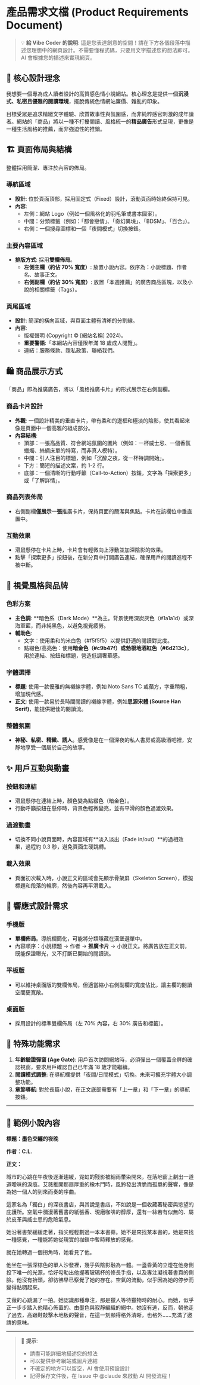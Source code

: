 # 產品需求文檔 (Product Requirements Document)

> 💡 **給 Vibe Coder 的說明**: 這是您表達創意的空間！請在下方各個段落中描述您理想中的網頁設計。不需要懂程式碼，只要用文字描述您的想法即可。AI 會根據您的描述來實現網頁。

## 🎯 核心設計理念

我想要一個專為成人讀者設計的高質感色情小說網站。核心理念是提供一個**沉浸式、私密且優雅的閱讀環境**，擺脫傳統色情網站廉價、雜亂的印象。

目標受眾是追求精緻文字體驗、欣賞故事性與氛圍感，而非純粹感官刺激的成年讀者。網站的「商品」將以一種不打擾閱讀、風格統一的**精品廣告**形式呈現，更像是一種生活風格的推薦，而非強迫性的推銷。

## 🏗️ 頁面佈局與結構

整體採用簡潔、專注於內容的佈局。

### 導航區域
*   **設計**: 位於頁面頂部，採用固定式（Fixed）設計，滾動頁面時始終保持可見。
*   **內容**:
    *   左側：網站 Logo（例如一個風格化的羽毛筆或書本圖案）。
    *   中間：分類標籤（例如：「都會戀情」、「奇幻異境」、「BDSM」、「百合」）。
    *   右側：一個搜尋圖標和一個「夜間模式」切換按鈕。

### 主要內容區域
*   **排版方式**: 採用**雙欄佈局**。
    *   **左側主欄（約佔 70% 寬度）**: 放置小說內容。依序為：小說標題、作者名、故事正文。
    *   **右側副欄（約佔 30% 寬度）**: 放置「本週推薦」的廣告商品區塊，以及小說的相關標籤（Tags）。

### 頁尾區域
*   **設計**: 簡潔的橫向區域，與頁面主體有清晰的分割線。
*   **內容**:
    *   版權聲明 (Copyright © [網站名稱] 2024)。
    *   **重要警語**:「本網站內容僅限年滿 18 歲成人閱覽」。
    *   連結：服務條款、隱私政策、聯絡我們。

## 🛍️ 商品展示方式

「商品」即為推廣廣告，將以「風格推廣卡片」的形式展示在右側副欄。

### 商品卡片設計
*   **外觀**: 一個設計精美的垂直卡片，帶有柔和的邊框和極淡的陰影，使其看起來像是頁面中一個高雅的組成部分。
*   **內容結構**:
    *   頂部：一張高品質、符合網站氛圍的圖片（例如：一杯威士忌、一個香氛蠟燭、絲綢床單的特寫，而非真人模特）。
    *   中間：引人注目的標題，例如「沉醉之夜，從一杯特調開始」。
    *   下方：簡短的描述文案，約 1-2 行。
    *   底部：一個清晰的行動呼籲（Call-to-Action）按鈕，文字為「探索更多」或「了解詳情」。

### 商品列表佈局
*   右側副欄**僅展示一張**推廣卡片，保持頁面的簡潔與焦點。卡片在該欄位中垂直置中。

### 互動效果
*   滑鼠懸停在卡片上時，卡片會有輕微向上浮動並加深陰影的效果。
*   點擊「探索更多」按鈕後，在新分頁中打開廣告連結，確保用戶的閱讀進程不被中斷。

## 🎨 視覺風格與品牌

### 色彩方案
*   **主色調**: **暗色系（Dark Mode）**為主。背景使用深炭灰色（#1a1a1d）或深海軍藍，而非純黑色，以避免視覺疲勞。
*   **輔助色**:
    *   文字：使用柔和的米白色（#f5f5f5）以提供舒適的閱讀對比度。
    *   點綴色/高亮色：使用**暗金色（#c9b47f）**或**勃根地酒紅色（#6d213c）**，用於連結、按鈕和標題，營造低調奢華感。

### 字體選擇
*   **標題**: 使用一款優雅的無襯線字體，例如 Noto Sans TC 或蘋方，字重稍粗，增加現代感。
*   **正文**: 使用一款易於長時間閱讀的襯線字體，例如**思源宋體 (Source Han Serif)**，能提供絕佳的閱讀流。

### 整體氛圍
*   **神秘、私密、精緻、誘人**。感覺像是在一個深夜的私人書房或高級酒吧裡，安靜地享受一個屬於自己的故事。

## ✨ 用戶互動與動畫

### 按鈕和連結
*   滑鼠懸停在連結上時，顏色變為點綴色（暗金色）。
*   行動呼籲按鈕在懸停時，背景色輕微變亮，並有平滑的顏色過渡效果。

### 過渡動畫
*   切換不同小說頁面時，內容區域有**淡入淡出（Fade in/out）**的過相效果，過程約 0.3 秒，避免頁面生硬跳轉。

### 載入效果
*   頁面初次載入時，小說正文的區域會先顯示骨架屏（Skeleton Screen），模擬標題和段落的輪廓，然後內容再平滑載入。

## 📱 響應式設計需求

### 手機版
*   **單欄佈局**。導航欄簡化，可能將分類隱藏在漢堡選單中。
*   內容順序：小說標題 -> 作者 -> **推廣卡片** -> 小說正文。將廣告放在正文前，既能保證曝光，又不打斷已開始的閱讀流。

### 平板版
*   可以維持桌面版的雙欄佈局，但適當縮小右側副欄的寬度佔比，讓主欄的閱讀空間更寬敞。

### 桌面版
*   採用設計的標準雙欄佈局（左 70% 內容，右 30% 廣告和標籤）。

## 🎯 特殊功能需求
1.  **年齡驗證彈窗 (Age Gate)**: 用戶首次訪問網站時，必須彈出一個覆蓋全屏的確認視窗，要求用戶確認自己已年滿 18 歲才能繼續。
2.  **閱讀模式調整**: 在導航欄提供「夜間/日間模式」切換。未來可擴充字體大小調整功能。
3.  **章節導航**: 對於長篇小說，在正文底部需要有「上一章」和「下一章」的導航按鈕。

---

## 💬 範例小說內容

**標題：墨色交纏的夜晚**

**作者：C.L.**

**正文：**

城市的心跳在午夜後逐漸趨緩，霓虹的殘影被細雨暈染開來，在落地窗上劃出一道道曖昧的淚痕。艾薇推開那扇厚重的橡木門時，風鈴發出清脆而孤單的聲響，像是為她一個人的到來而奏的序曲。

這家名為「獨白」的深夜書店，與其說是書店，不如說是一個收藏著秘密與慾望的庇護所。空氣中瀰漫著舊書的紙張香、現磨咖啡的醇厚，還有一絲若有似無的、屬於皮革與威士忌的危險氣息。

她沿著書架緩緩走著，指尖輕輕劃過一本本書脊。她不是來找某本書的，她是來找一種感覺，一種能將她從現實的枷鎖中暫時釋放的感覺。

就在她轉過一個拐角時，她看見了他。

他坐在一張深棕色的單人沙發裡，幾乎與陰影融為一體。一盞昏黃的立燈在他身側投下唯一的光源，恰好勾勒出他握著玻璃杯的修長手指，以及專注凝視著書頁的側臉。他沒有抬頭，卻彷彿早已察覺了她的存在。空氣的流動，似乎因為她的停步而變得黏稠起來。

艾薇的心跳漏了一拍。她認識那種專注，那是獵人等待獵物時的耐心。而她，似乎正一步步踏入他精心佈置的、由墨色與寂靜編織的網中。她沒有逃，反而，朝他走了過去，高跟鞋敲擊木地板的聲音，在這一刻顯得格外清晰，也格外……充滿了邀請的意味。

---

> 📌 **提示**: 
> - 請盡可能詳細地描述您的想法
> - 可以提供參考網站或圖片連結
> - 不確定的地方可以留空，AI 會使用預設設計
> - 記得保存文件後，在 Issue 中 @claude 來啟動 AI 開發流程！
